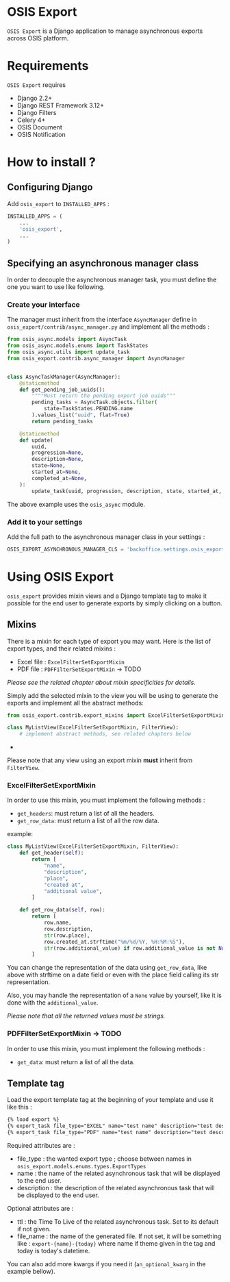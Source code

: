 # OSIS Export

`OSIS Export` is a Django application to manage asynchronous exports across OSIS platform.


Requirements
===========

`OSIS Export` requires

- Django 2.2+
- Django REST Framework 3.12+
- Django Filters
- Celery 4+
- OSIS Document
- OSIS Notification

# How to install ?

## Configuring Django

Add `osis_export` to `INSTALLED_APPS` :

```python
INSTALLED_APPS = (
    ...
    'osis_export',
    ...
)
```

## Specifying an asynchronous manager class

In order to decouple the asynchronous manager task, you must define the one you want to use like following.

### Create your interface

The manager must inherit from the interface `AsyncManager` define in `osis_export/contrib/async_manager.py` and implement all the methods :

```python
from osis_async.models import AsyncTask
from osis_async.models.enums import TaskStates
from osis_async.utils import update_task
from osis_export.contrib.async_manager import AsyncManager


class AsyncTaskManager(AsyncManager):
    @staticmethod
    def get_pending_job_uuids():
        """"Must return the pending export job uuids"""
        pending_tasks = AsyncTask.objects.filter(
            state=TaskStates.PENDING.name
        ).values_list("uuid", flat=True)
        return pending_tasks

    @staticmethod
    def update(
        uuid,
        progression=None,
        description=None,
        state=None,
        started_at=None,
        completed_at=None,
    ):
        update_task(uuid, progression, description, state, started_at, completed_at)
```

The above example uses the `osis_async` module.

### Add it to your settings

Add the full path to the asynchronous manager class in your settings :
```python
OSIS_EXPORT_ASYNCHRONOUS_MANAGER_CLS = 'backoffice.settings.osis_export.async_manager.AsyncTaskManager'
```

# Using OSIS Export

`osis_export` provides mixin views and a Django template tag to make it possible for the end user to generate exports by simply clicking on a button.

## Mixins

There is a mixin for each type of export you may want. Here is the list of export types, and their related mixins :
- Excel file : `ExcelFilterSetExportMixin`
- PDF file : `PDFFilterSetExportMixin` -> TODO

_Please see the related chapter about mixin specificities for details._

Simply add the selected mixin to the view you will be using to generate the exports and implement all the abstract methods:
```python
from osis_export.contrib.export_mixins import ExcelFilterSetExportMixin

class MyListView(ExcelFilterSetExportMixin, FilterView):
    # implement abstract methods, see related chapters below
```
+
Please note that any view using an export mixin __must__ inherit from `FilterView`.

### ExcelFilterSetExportMixin

In order to use this mixin, you must implement the following methods :
- `get_headers`: must return a list of all the headers.
- `get_row_data`: must return a list of all the row data.

example:
```python
class MyListView(ExcelFilterSetExportMixin, FilterView):
    def get_header(self):
        return [
            "name",
            "description",
            "place",
            "created at",
            "additional value",
        ]

    def get_row_data(self, row):
        return [
            row.name,
            row.description,
            str(row.place),
            row.created_at.strftime("%m/%d/%Y, %H:%M:%S"),
            str(row.additional_value) if row.additional_value is not None else "",
        ]
```

You can change the representation of the data using `get_row_data`, like above with strftime on a date field or even with the place field calling its str representation.

Also, you may handle the representation of a `None` value by yourself, like it is done with the `additional_value`.

_Please note that all the returned values must be strings._

### PDFFilterSetExportMixin -> TODO

In order to use this mixin, you must implement the following methods :
- `get_data`: must return a list of all the data.

## Template tag

Load the export template tag at the beginning of your template and use it like this :
```html
{% load export %}
{% export_task file_type="EXCEL" name="test name" description="test description" %}
{% export_task file_type="PDF" name="test name" description="test description" ttl=42 an_optional_kwarg="i'm optional, use me if you want" %}
```

Required attributes are :
- file_type : the wanted export type ; choose between names in `osis_export.models.enums.types.ExportTypes`
- name : the name of the related asynchronous task that will be displayed to the end user.
- description : the description of the related asynchronous task that will be displayed to the end user.

Optional attributes are :
- ttl : the Time To Live of the related asynchronous task. Set to its default if not given.
- file_name : the name of the generated file. If not set, it will be something like : `export-{name}-{today}` where name if theme given in the tag and today is today's datetime.

You can also add more kwargs if you need it (`an_optional_kwarg` in the example bellow).
